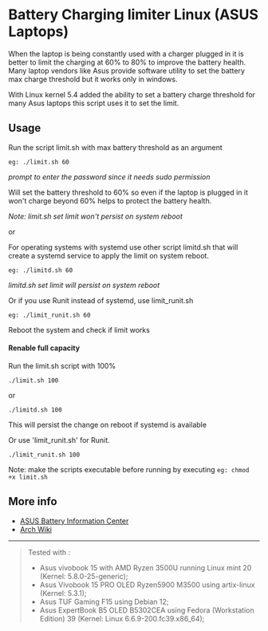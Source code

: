 # Battery Charging limiter Linux (ASUS Laptops)

When the laptop is being constantly used with a charger plugged in it is better to limit the charging at 60% to 80% to improve the battery health.
Many laptop vendors like Asus provide software utility to set the battery max charge threshold but it works only in windows.

With Linux kernel 5.4 added the ability to set a battery charge threshold for many Asus laptops this script uses it to set the limit.

## Usage
Run the script limit.sh with max battery threshold as an argument

`eg: ./limit.sh 60`

*prompt to enter the password since it needs sudo permission*

Will set the battery threshold to 60% so even if the laptop is plugged in it won't charge beyond 60% helps to protect the battery health.

*Note: limit.sh set limit won't persist on system reboot*

or 

For operating systems with systemd use other script limitd.sh that will create a systemd service to apply the limit on system reboot.

`eg: ./limitd.sh 60`

*limitd.sh set limit will persist on system reboot*

Or if you use Runit instead of systemd, use limit_runit.sh

`eg: ./limit_runit.sh 60`

Reboot the system and check if limit works

#### Renable full capacity 

Run the limit.sh script with 100%

`./limit.sh 100`

or

`./limitd.sh 100 `

This will persist the change on reboot if systemd is available

Or use 'limit_runit.sh' for Runit.

`./limit_runit.sh 100`

Note: make the scripts executable before running by executing 
`eg: chmod +x limit.sh`


## More info
* [ASUS Battery Information Center](https://www.asus.com/support/FAQ/1038475/)
* [Arch Wiki](https://wiki.archlinux.org/index.php/Laptop/ASUS#Battery_charge_threshold)


-----
>Tested with :
> - Asus vivobook 15 with AMD Ryzen 3500U running Linux mint 20 (Kernel: 5.8.0-25-generic);
> - Asus Vivobook 15 PRO OLED Ryzen5900 M3500 using artix-linux (Kernel: 5.3.1);
> - Asus TUF Gaming F15 using Debian 12;
> - Asus ExpertBook B5 OLED B5302CEA using Fedora (Workstation Edition) 39 (Kernel: Linux 6.6.9-200.fc39.x86_64);
